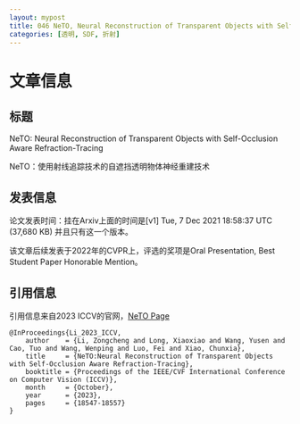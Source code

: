 ```yaml
---
layout: mypost
title: 046 NeTO, Neural Reconstruction of Transparent Objects with Self-Occlusion Aware Refraction-Tracing 
categories: [透明, SDF, 折射]
---
```



# 文章信息

## 标题

NeTO: Neural Reconstruction of Transparent Objects with Self-Occlusion Aware Refraction-Tracing

NeTO：使用射线追踪技术的自遮挡透明物体神经重建技术

## 发表信息

论文发表时间：挂在Arxiv上面的时间是[v1] Tue, 7 Dec 2021 18:58:37 UTC (37,680 KB)
并且只有这一个版本。

该文章后续发表于2022年的CVPR上，评选的奖项是Oral Presentation, Best Student Paper Honorable Mention。

## 引用信息

引用信息来自2023 ICCV的官网，[NeTO Page](https://openaccess.thecvf.com/content/ICCV2023/html/Li_NeTONeural_Reconstruction_of_Transparent_Objects_with_Self-Occlusion_Aware_Refraction-Tracing_ICCV_2023_paper.html)

```
@InProceedings{Li_2023_ICCV,
    author    = {Li, Zongcheng and Long, Xiaoxiao and Wang, Yusen and Cao, Tuo and Wang, Wenping and Luo, Fei and Xiao, Chunxia},
    title     = {NeTO:Neural Reconstruction of Transparent Objects with Self-Occlusion Aware Refraction-Tracing},
    booktitle = {Proceedings of the IEEE/CVF International Conference on Computer Vision (ICCV)},
    month     = {October},
    year      = {2023},
    pages     = {18547-18557}
}
```